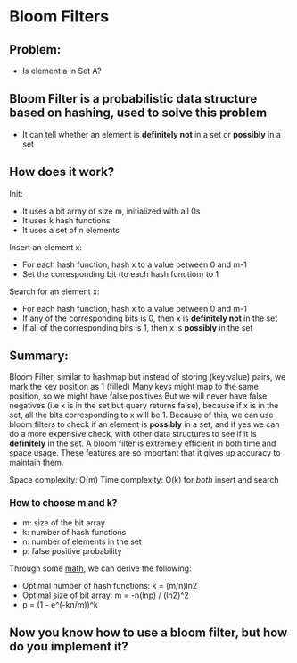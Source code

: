 # Bloom Filters

## Problem:
- Is element a in Set A?

## Bloom Filter is a probabilistic data structure based on hashing, used to solve this problem
- It can tell whether an element is **definitely not** in a set or **possibly** in a set

## How does it work?
Init:
- It uses a bit array of size m, initialized with all 0s
- It uses k hash functions
- It uses a set of n elements

Insert an element x:
- For each hash function, hash x to a value between 0 and m-1
- Set the corresponding bit (to each hash function) to 1

Search for an element x:
- For each hash function, hash x to a value between 0 and m-1
- If any of the corresponding bits is 0, then x is **definitely not** in the set
- If all of the corresponding bits is 1, then x is **possibly** in the set


## Summary:

Bloom Filter, similar to hashmap but instead of storing (key:value) pairs, we mark the key position as 1 (filled)
Many keys might map to the same position, so we might have false positives
But we will never have false negatives (i.e x is in the set but query returns false), because if x is in the set, all the bits corresponding to x will be 1.
Because of this, we can use bloom filters to check if an element is **possibly** in a set, and if yes we can do a more expensive check, with other data structures to see if it is **definitely** in the set.
A bloom filter is extremely efficient in both time and space usage. These features are so important that it gives up accuracy to maintain them.

Space complexity: O(m)
Time complexity: O(k) for *both* insert and search

### How to choose m and k?
- m: size of the bit array
- k: number of hash functions
- n: number of elements in the set
- p: false positive probability

Through some [math](https://brilliant.org/wiki/bloom-filter/#properties), we can derive the following:

- Optimal number of hash functions: k = (m/n)ln2
- Optimal size of bit array: m = -n(lnp) / (ln2)^2
- p = (1 - e^(-kn/m))^k

## Now you know how to use a bloom filter, but how do you implement it?